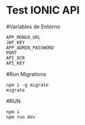# Test IONIC API

#Variables de Entorno
```
APP_MONGO_URL
JWT_KEY
APP_ADMIN_PASSWORD
PORT
API_OCR
API_KEY
```

#Run Migrations

```
npm i -g migrate
migrate
```

#RUN

```
npm i
npm run dev
```


